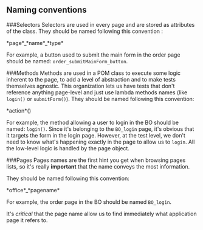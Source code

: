 ## Naming conventions

###Selectors
Selectors are used in every page and are stored as attributes of the class. They should be named following this convention :

\*page\*\_\*name\*\_\*type\*

For example, a button used to submit the main form in the order page should be named: `order_submitMainForm_button`.

###Methods
Methods are used in a POM class to execute some logic inherent to the page, to add a level of abstraction and to make tests themselves agnostic. This organization lets us have tests that don't reference anything page-level and just use lambda methods names (like `login()` or `submitForm()`).
They should be named following this convention:

\*action\*()

For example, the method allowing a user to login in the BO should be named: `login()`. Since it's belonging to the `BO_login` page, it's obvious that it targets the form in the login page. However, at the test level, we don't need to know what's happening exactly in the page to allow us to `login`. All the low-level logic is handled by the page object. 

###Pages
Pages names are the first hint you get when browsing pages lists, so it's really **important** that the name conveys the most information.

They should be named following this convention:

\*office\*\_\*pagename\*

For example, the order page in the BO should be named `BO_login`.

It's *critical* that the page name allow us to find immediately what application page it refers to.
